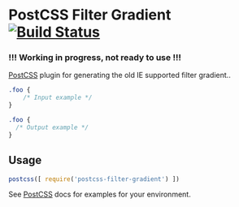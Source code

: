 # PostCSS Filter Gradient [![Build Status][ci-img]][ci]

### !!! Working in progress, not ready to use !!!

[PostCSS] plugin for generating the old IE supported filter gradient..

[PostCSS]: https://github.com/postcss/postcss
[ci-img]:  https://travis-ci.org/yuezk/postcss-filter-gradient.svg
[ci]:      https://travis-ci.org/yuezk/postcss-filter-gradient

```css
.foo {
    /* Input example */
}
```

```css
.foo {
  /* Output example */
}
```

## Usage

```js
postcss([ require('postcss-filter-gradient') ])
```

See [PostCSS] docs for examples for your environment.

